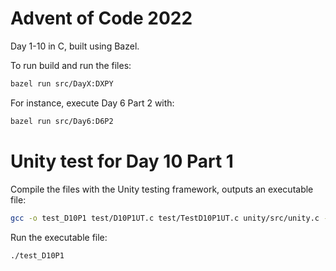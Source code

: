 # Advent of Code 2022
Day 1-10 in C, built using Bazel. 

To run build and run the files:
```bash
bazel run src/DayX:DXPY
```

For instance, execute Day 6 Part 2 with: 
```bash
bazel run src/Day6:D6P2
```


# Unity test for Day 10 Part 1
Compile the files with the Unity testing framework, outputs an executable file:
```bash
gcc -o test_D10P1 test/D10P1UT.c test/TestD10P1UT.c unity/src/unity.c -Isrc/Day10 -Iunity/src  
```
Run the executable file:
```bash
./test_D10P1
```                                                                                                                                                                                                                                                                                                                                                     
